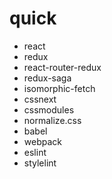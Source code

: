 # quick

* react
* redux
* react-router-redux
* redux-saga
* isomorphic-fetch
* cssnext
* cssmodules
* normalize.css
* babel
* webpack
* eslint
* stylelint
